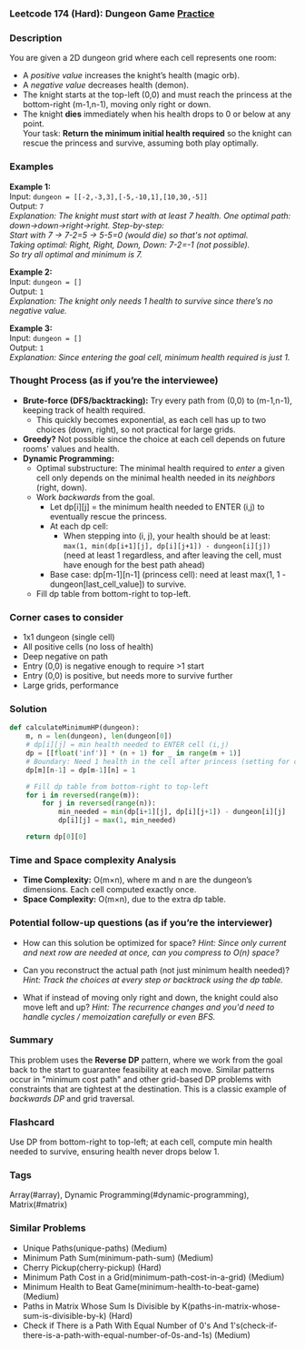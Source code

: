 ### Leetcode 174 (Hard): Dungeon Game [Practice](https://leetcode.com/problems/dungeon-game)

### Description  
You are given a 2D dungeon grid where each cell represents one room:  
- A *positive value* increases the knight’s health (magic orb).  
- A *negative value* decreases health (demon).  
- The knight starts at the top-left (0,0) and must reach the princess at the bottom-right (m-1,n-1), moving only right or down.  
- The knight **dies** immediately when his health drops to 0 or below at any point.  
Your task: **Return the minimum initial health required** so the knight can rescue the princess and survive, assuming both play optimally.  

### Examples  

**Example 1:**  
Input: `dungeon = [[-2,-3,3],[-5,-10,1],[10,30,-5]]`  
Output: `7`  
*Explanation: The knight must start with at least 7 health. One optimal path: down→down→right→right. Step-by-step:  
Start with 7 → 7-2=5 → 5-5=0 (would die) so that's not optimal.  
Taking optimal: Right, Right, Down, Down: 7-2=-1 (not possible).  
So try all optimal and minimum is 7.*

**Example 2:**  
Input: `dungeon = []`  
Output: `1`  
*Explanation: The knight only needs 1 health to survive since there’s no negative value.*

**Example 3:**  
Input: `dungeon = []`  
Output: `1`  
*Explanation: Since entering the goal cell, minimum health required is just 1.*

### Thought Process (as if you’re the interviewee)  

- **Brute-force (DFS/backtracking):** Try every path from (0,0) to (m-1,n-1), keeping track of health required.  
  - This quickly becomes exponential, as each cell has up to two choices (down, right), so not practical for large grids.  
- **Greedy?** Not possible since the choice at each cell depends on future rooms' values and health.  
- **Dynamic Programming:**  
  - Optimal substructure: The minimal health required to *enter* a given cell only depends on the minimal health needed in its *neighbors* (right, down).  
  - Work *backwards* from the goal.  
    - Let dp[i][j] = the minimum health needed to ENTER (i,j) to eventually rescue the princess.  
    - At each dp cell:  
      - When stepping into (i, j), your health should be at least:  
        `max(1, min(dp[i+1][j], dp[i][j+1]) - dungeon[i][j])`  
        (need at least 1 regardless, and after leaving the cell, must have enough for the best path ahead)  
    - Base case: dp[m-1][n-1] (princess cell): need at least max(1, 1 - dungeon[last_cell_value]) to survive.  
  - Fill dp table from bottom-right to top-left.

### Corner cases to consider  
- 1x1 dungeon (single cell)  
- All positive cells (no loss of health)  
- Deep negative on path  
- Entry (0,0) is negative enough to require >1 start  
- Entry (0,0) is positive, but needs more to survive further  
- Large grids, performance  

### Solution

```python
def calculateMinimumHP(dungeon):
    m, n = len(dungeon), len(dungeon[0])
    # dp[i][j] = min health needed to ENTER cell (i,j)
    dp = [[float('inf')] * (n + 1) for _ in range(m + 1)]
    # Boundary: Need 1 health in the cell after princess (setting for convenience)
    dp[m][n-1] = dp[m-1][n] = 1

    # Fill dp table from bottom-right to top-left
    for i in reversed(range(m)):
        for j in reversed(range(n)):
            min_needed = min(dp[i+1][j], dp[i][j+1]) - dungeon[i][j]
            dp[i][j] = max(1, min_needed)

    return dp[0][0]
```

### Time and Space complexity Analysis  

- **Time Complexity:** O(m×n), where m and n are the dungeon’s dimensions. Each cell computed exactly once.
- **Space Complexity:** O(m×n), due to the extra dp table.

### Potential follow-up questions (as if you’re the interviewer)  

- How can this solution be optimized for space?
  *Hint: Since only current and next row are needed at once, can you compress to O(n) space?*

- Can you reconstruct the actual path (not just minimum health needed)?
  *Hint: Track the choices at every step or backtrack using the dp table.*

- What if instead of moving only right and down, the knight could also move left and up?
  *Hint: The recurrence changes and you'd need to handle cycles / memoization carefully or even BFS.*

### Summary
This problem uses the **Reverse DP** pattern, where we work from the goal back to the start to guarantee feasibility at each move. Similar patterns occur in "minimum cost path" and other grid-based DP problems with constraints that are tightest at the destination. This is a classic example of *backwards DP* and grid traversal.


### Flashcard
Use DP from bottom-right to top-left; at each cell, compute min health needed to survive, ensuring health never drops below 1.

### Tags
Array(#array), Dynamic Programming(#dynamic-programming), Matrix(#matrix)

### Similar Problems
- Unique Paths(unique-paths) (Medium)
- Minimum Path Sum(minimum-path-sum) (Medium)
- Cherry Pickup(cherry-pickup) (Hard)
- Minimum Path Cost in a Grid(minimum-path-cost-in-a-grid) (Medium)
- Minimum Health to Beat Game(minimum-health-to-beat-game) (Medium)
- Paths in Matrix Whose Sum Is Divisible by K(paths-in-matrix-whose-sum-is-divisible-by-k) (Hard)
- Check if There is a Path With Equal Number of 0's And 1's(check-if-there-is-a-path-with-equal-number-of-0s-and-1s) (Medium)